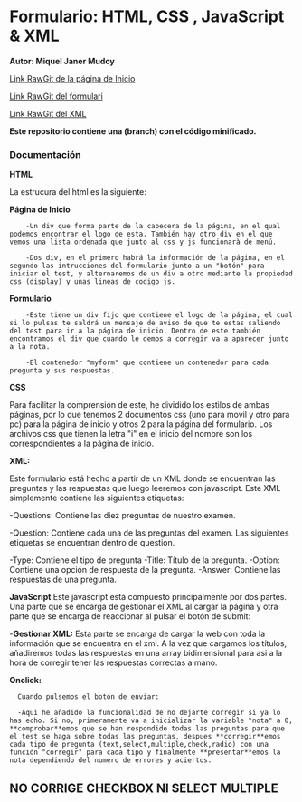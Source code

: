 # Formulario: HTML, CSS , JavaScript & XML

**Autor: Miquel Janer Mudoy**

[Link RawGit de la página de Inicio](https://rawgit.com/Mikelodion/Formulario/master/Inici.html)

[Link RawGit del formulari](https://rawgit.com/Mikelodion/Formulario/master/Formulari.html)

[Link RawGit del XML](https://rawgit.com/Mikelodion/Formulario/master/xml/xml.xml)

**Este repositorio contiene una (branch) con el código minificado.**

### Documentación

**HTML**

La estrucura del html es la siguiente:
  
   __Página de Inicio__
   
        -Un div que forma parte de la cabecera de la página, en el qual podemos encontrar el logo de esta. También hay otro div en el que vemos una lista ordenada que junto al css y js funcionarà de menú.
        
        -Dos div, en el primero habrá la información de la página, en el segundo las intrucciones del formulario junto a un "botón" para iniciar el test, y alternaremos de un div a otro mediante la propiedad css (display) y unas lineas de codigo js.
        
   __Formulario__
   
        -Este tiene un div fijo que contiene el logo de la página, el cual si lo pulsas te saldrá un mensaje de aviso de que te estas saliendo del test para ir a la página de inicio. Dentro de este también encontramos el div que cuando le demos a corregir va a aparecer junto a la nota.
        
        -El contenedor "myform" que contiene un contenedor para cada pregunta y sus respuestas.

**CSS**

Para facilitar la comprensión de este, he dividido los estilos de ambas páginas, por lo que tenemos 2 documentos css (uno para movil y otro para pc) para la página de inicio y otros 2 para la página del formulario. Los archivos css que tienen la letra "i" en el inicio del nombre son los correspondientes a la página de inicio.

**XML:**
 
 Este formulario está hecho a partir de un XML donde se encuentran las preguntas y las respuestas que luego leeremos con javascript. Este XML simplemente contiene las siguientes etiquetas:
 
 -Questions: Contiene las diez preguntas de nuestro examen.
 
 -Question: Contiene cada una de las preguntas del examen. Las siguientes etiquetas se encuentran dentro de question.
 
 -Type: Contiene el tipo de pregunta
 -Title: Título de la pregunta.
 -Option: Contiene una opción de respuesta de la pregunta.
 -Answer: Contiene las respuestas de una pregunta.

**JavaScript**
 Este javascript está compuesto principalmente por dos partes. Una parte que se encarga de gestionar el XML al cargar la página y otra parte que se encarga de reaccionar al pulsar el botón de submit:
 
 -**Gestionar XML:** Esta parte se encarga de cargar la web con toda la información que se encuentra en el xml. A la vez que cargamos los títulos, añadiremos todas las respuestas en una array bidimensional para asi a la hora de corregir tener las respuestas correctas a mano.
 
 __Onclick:__
 
      Cuando pulsemos el botón de enviar:
 
      -Aqui he añadido la funcionalidad de no dejarte corregir si ya lo has echo. Si no, primeramente va a inicializar la variable "nota" a 0, **comprobar**emos que se han respondido todas las preguntas para que el test se haga sobre todas las preguntas, despues **corregir**emos cada tipo de pregunta (text,select,multiple,check,radio) con una función "corregir" para cada tipo y finalmente **presentar**emos la nota dependiendo del numero de errores y aciertos. 
 
 ## NO CORRIGE CHECKBOX NI SELECT MULTIPLE
 
 
